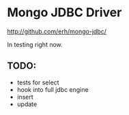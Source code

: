 
Mongo JDBC Driver
===========

http://github.com/erh/mongo-jdbc/

In testing right now.

TODO:
-----------
 - tests for select
 - hook into full jdbc engine
 - insert
 - update
